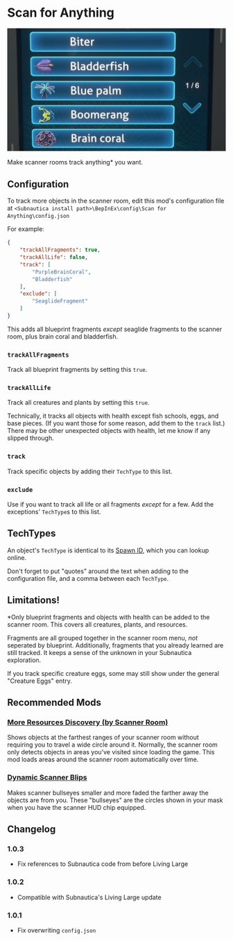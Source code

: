 # Scan for Anything #

![screenshot](Nexus%20image.jpg)

Make scanner rooms track anything* you want.

## Configuration ##

To track more objects in the scanner room, edit this mod's configuration file at `<Subnautica install path>\BepInEx\config\Scan for Anything\config.json`

For example:

```json
{
    "trackAllFragments": true,
    "trackAllLife": false,
    "track": [
        "PurpleBrainCoral",
        "Bladderfish"
    ],
    "exclude": [
        "SeaglideFragment"
    ]
}
```
This adds all blueprint fragments _except_ seaglide fragments to the scanner room, plus brain coral and bladderfish.

### `trackAllFragments`  
Track all blueprint fragments by setting this `true`.

### `trackAllLife`  
Track all creatures and plants by setting this `true`. 

Technically, it tracks all objects with health except fish schools, eggs, and base pieces. (If you want those for some reason, add them to the `track` list.) There may be other unexpected objects with health, let me know if any slipped through.

### `track`  
Track specific objects by adding their `TechType` to this list.

### `exclude`  
Use if you want to track all life or all fragments _except_ for a few. Add the exceptions' `TechType`s to this list.

## TechTypes ##

An object's `TechType` is identical to its [Spawn ID](https://subnautica.fandom.com/wiki/Spawn_IDs_(Subnautica)#Raw_IDs_List), which you can lookup online.

Don't forget to put "quotes" around the text when adding to the configuration file, and a comma between each `TechType`.

## Limitations! ##

*Only blueprint fragments and objects with health can be added to the scanner room. This covers all creatures, plants, and resources.

Fragments are all grouped together in the scanner room menu, _not_ seperated by blueprint. Additionally, fragments that you already learned are still tracked. It keeps a sense of the unknown in your Subnautica exploration.

If you track specific creature eggs, some may still show under the general "Creature Eggs" entry.

## Recommended Mods ##

### [More Resources Discovery (by Scanner Room)](https://www.nexusmods.com/subnautica/mods/406) ###
Shows objects at the farthest ranges of your scanner room without requiring you to travel a wide circle around it. Normally, the scanner room only detects objects in areas you've visited since loading the game. This mod loads areas around the scanner room automatically over time.

### [Dynamic Scanner Blips](https://www.nexusmods.com/subnautica/mods/1160) ###
Makes scanner bullseyes smaller and more faded the farther away the objects are from you. These "bullseyes" are the circles shown in your mask when you have the scanner HUD chip equipped.

## Changelog
### 1.0.3
* Fix references to Subnautica code from before Living Large
### 1.0.2
* Compatible with Subnautica's Living Large update
### 1.0.1  
* Fix overwriting `config.json`